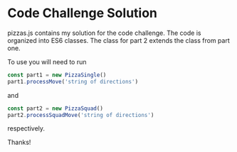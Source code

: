 # Code Challenge Solution

pizzas.js contains my solution for the code challenge. The code is organized into ES6 classes. The class for part 2 extends the class from part one.

To use you will need to run

```javascript
const part1 = new PizzaSingle()
part1.processMove('string of directions')
```

and

```javascript
const part2 = new PizzaSquad()
part2.processSquadMove('string of directions')
```

respectively.

Thanks!
